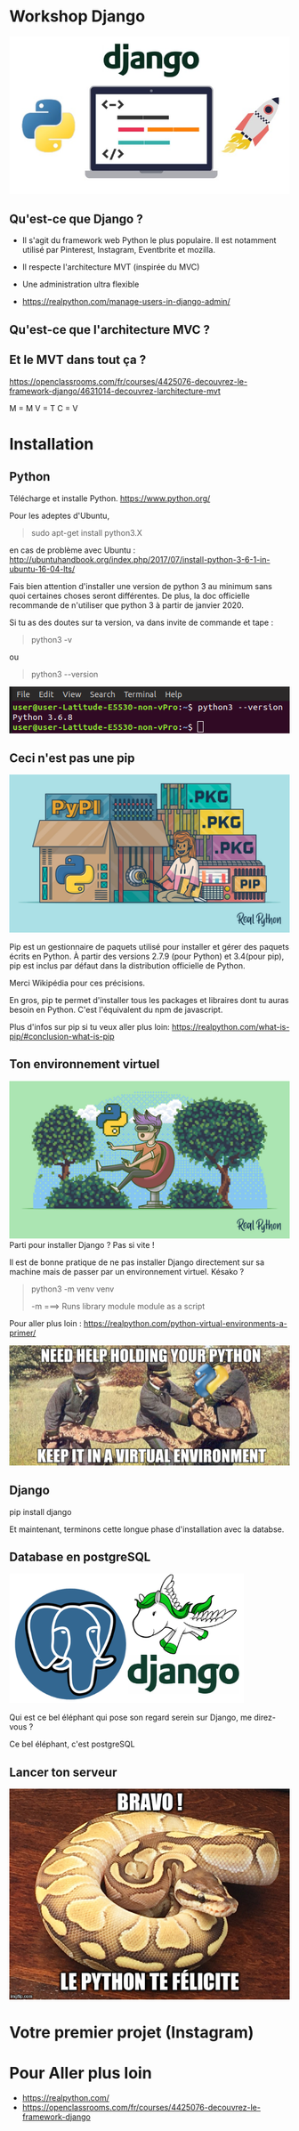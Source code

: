 # Workshop Django

![logo Django](assets/djangoweb.jpg)

## Qu'est-ce que Django ?
* Il s'agit du framework web Python le plus populaire. Il est notamment utilisé par Pinterest, Instagram, Eventbrite et mozilla.
  
* Il respecte l'architecture MVT (inspirée du MVC)
* Une administration ultra flexible
* https://realpython.com/manage-users-in-django-admin/


## Qu'est-ce que l'architecture MVC ?

## Et le MVT dans tout ça ?

https://openclassrooms.com/fr/courses/4425076-decouvrez-le-framework-django/4631014-decouvrez-larchitecture-mvt

M = M
V = T
C = V

# Installation
## Python
Télécharge et installe Python.
https://www.python.org/

Pour les adeptes d'Ubuntu,

> sudo apt-get install python3.X

en cas de problème avec Ubuntu : http://ubuntuhandbook.org/index.php/2017/07/install-python-3-6-1-in-ubuntu-16-04-lts/

Fais bien attention d'installer une version de python 3 au minimum sans quoi certaines choses seront différentes. De plus, la doc officielle recommande de n'utiliser que python 3 à partir de janvier 2020.

Si tu as des doutes sur ta version, va dans invite de commande et tape : 

> python3 -v 
> 
 ou
>  
> python3 --version


![Ma version de Python](/assets/version2.png)

## Ceci n'est pas une pip

![Logo de pip](assets/pip.jpg)

Pip est un gestionnaire de paquets utilisé pour installer et gérer des paquets écrits en Python. À partir des versions 2.7.9 (pour Python) et 3.4(pour pip), pip est inclus par défaut dans la distribution officielle de Python.

Merci Wikipédia pour ces précisions.

En gros, pip te permet d'installer tous les packages et libraires  dont tu auras besoin en Python. C'est l'équivalent du npm de javascript.

Plus d'infos sur pip si tu veux aller plus loin:
https://realpython.com/what-is-pip/#conclusion-what-is-pip
## Ton environnement virtuel
![Virtual env](assets/env.jpg)
Parti pour installer Django ? Pas si vite !

Il est de bonne pratique de ne pas installer Django directement sur sa machine mais de passer par un environnement virtuel. Késako ? 
>python3 -m venv venv
>
>-m ===> Runs library module module as a script


Pour aller plus loin : https://realpython.com/python-virtual-environments-a-primer/

![Virtual blague](assets/help.png)
## Django

pip install django

Et maintenant, terminons cette longue phase d'installation avec la databse.

## Database en postgreSQL
![Logo de postgresql](assets/post2.webp)

Qui est ce bel éléphant qui pose son regard serein sur Django, me direz-vous ?

Ce bel éléphant, c'est postgreSQL

## Lancer ton serveur



![Le python te félicite](assets/meme.jpg)

# Votre premier projet (Instagram)





# Pour Aller plus loin

- https://realpython.com/
- https://openclassrooms.com/fr/courses/4425076-decouvrez-le-framework-django